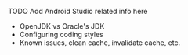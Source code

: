 TODO Add Android Studio related info here

- OpenJDK vs Oracle's JDK
- Configuring coding styles
- Known issues, clean cache, invalidate cache, etc.
